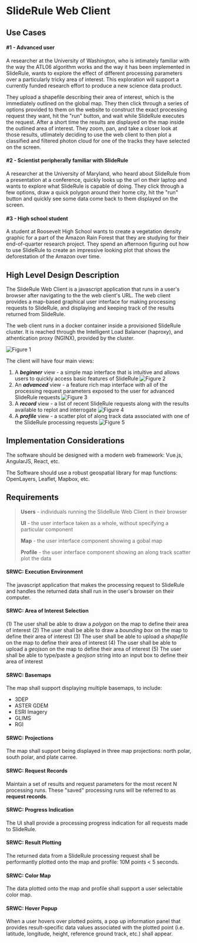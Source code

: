 # SlideRule Web Client


## Use Cases

#### #1 - Advanced user

A researcher at the University of Washington, who is intimately familiar with the way the ATL06 algorithm works and the way it has been implemented in SlideRule, wants to explore the effect of different processing parameters over a particularly tricky area of interest.  This exploration will support a currently funded research effort to produce a new science data product.

They upload a shapefile describing their area of interest, which is the immediately outlined on the global map.  They then click through a series of options provided to them on the website to construct the exact processing request they want, hit the "run" button, and wait while SlideRule executes the request.  After a short time the results are displayed on the map inside the outlined area of interest.  They zoom, pan, and take a closer look at those results, utlimately deciding to use the web client to then plot a classified and filtered photon cloud for one of the tracks they have selected on the screen.

#### #2 - Scientist peripherally familiar with SlideRule

A researcher at the University of Maryland, who heard about SlideRule from a presentation at a conference, quickly looks up the url on their laptop and wants to explore what SlideRule is capable of doing.  They click through a few options, draw a quick polygon around their home city, hit the "run" button and quickly see some data come back to them displayed on the screen.

#### #3 - High school student

A student at Roosevelt High School wants to create a vegetation density graphic for a part of the Amazon Rain Forest that they are studying for their end-of-quarter research project.   They spend an afternoon figuring out how to use SlideRule to create an impressive looking plot that shows the deforestation of the Amazon over time.



## High Level Design Description

The SlideRule Web Client is a javascript application that runs in a user's browser after navigating to the the web client's URL.  The web client provides a map-based graphical user interface for making processing requests to SlideRule, and displaying and keeping track of the results returned from SlideRule.

The web client runs in a docker container inside a provisioned SlideRule cluster.  It is reached through the Intelligent Load Balancer (haproxy), and athentication proxy (NGINX), provided by the cluster.

![Figure 1](../assets/web-client-context.png "SlideRule Web Client Context")

The client will have four main views:
1. A ***beginner*** view - a simple map interface that is intuitive and allows users to quickly access basic features of SlideRule
![Figure 2](https://raw.githubusercontent.com/ICESat2-SlideRule/assets/main/web-client-view1.png "Beginner View")
2. An ***advanced*** view - a feature rich map interface with all of the processing request parameters exposed to the user for advanced SlideRule requests
![Figure 3](https://raw.githubusercontent.com/ICESat2-SlideRule/assets/main/web-client-view2.png "Advanced View")
3. A ***record*** view - a list of recent SlideRule requests along with the results available to replot and interrogate
![Figure 4](https://raw.githubusercontent.com/ICESat2-SlideRule/assets/main/web-client-view3.png "Record View")
4. A ***profile*** view - a scatter plot of along track data associated with one of the SlideRule processing requests
![Figure 5](https://raw.githubusercontent.com/ICESat2-SlideRule/assets/main/web-client-view4.png "Profile View")


## Implementation Considerations

The software should be designed with a modern web framework: Vue.js, AngularJS, React, etc.

The Software should use a robust geospatial library for map functions: OpenLayers, Leaflet, Mapbox, etc.



## Requirements

> **Users** - individuals running the SlideRule Web Client in their browser
>
> **UI** - the user interface taken as a whole, without specifying a particular component
>
> **Map** - the user interface component showing a gobal map
>
> **Profile** - the user interface component showing an along track scatter plot the data

#### SRWC: Execution Environment

The javascript application that makes the processing request to SlideRule and handles the returned data shall run in the user's browser on their computer.

#### SRWC: Area of Interest Selection

(1) The user shall be able to draw a *polygon* on the map to define their area of interest
(2) The user shall be able to draw a *bounding box* on the map to define their area of interest
(3) The user shall be able to upload a *shapefile* on the map to define their area of interest
(4) The user shall be able to upload a *geojson* on the map to define their area of interest
(5) The user shall be able to type/paste a *geojson* string into an input box to define their area of interest

#### SRWC: Basemaps

The map shall support displaying multiple basemaps, to include:
* 3DEP
* ASTER GDEM
* ESRI Imagery
* GLIMS
* RGI

#### SRWC: Projections

The map shall support being displayed in three map projections: north polar, south polar, and plate carree.

#### SRWC: Request Records

Maintain a set of results and request parameters for the most recent N processing runs.  These "saved" processing runs will be referred to as **request records**. 

#### SRWC: Progress Indication

The UI shall provide a processing progress indication for all requests made to SlideRule.

#### SRWC: Result Plotting

The returned data from a SlideRule processing request shall be performantly plotted onto the map and profile: 10M points < 5 seconds.

#### SRWC: Color Map

The data plotted onto the map and profile shall support a user selectable color map.

#### SRWC: Hover Popup

When a user hovers over plotted points, a pop up information panel that provides result-specific data values associated with the plotted point (i.e. latitude, longitude, height, reference ground track, etc.) shall appear.